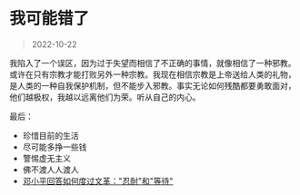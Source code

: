 # 我可能错了

> 2022-10-22

我陷入了一个误区，因为过于失望而相信了不正确的事情，就像相信了一种邪教。或许在只有宗教才能打败另外一种宗教。我现在相信宗教是上帝送给人类的礼物，是人类的一种自我保护机制，但不能步入邪教。事实无论如何残酷都要勇敢面对，他们越极权，我越以远离他们为荣。听从自己的内心。

最后：

- 珍惜目前的生活
- 尽可能多挣一些钱
- 警惕虚无主义
- 佛不渡人人渡人
- [邓小平回答如何度过文革："忍耐"和"等待"](https://news.ifeng.com/history/zhongguoxiandaishi/200812/1225_7179_939405.shtml)
